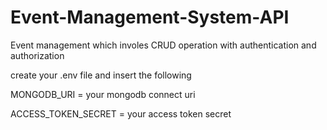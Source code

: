 # Event-Management-System-API
Event management which involes CRUD operation with authentication and authorization

create your .env file and insert the following

MONGODB_URI = your mongodb connect uri

ACCESS_TOKEN_SECRET = your access token secret
